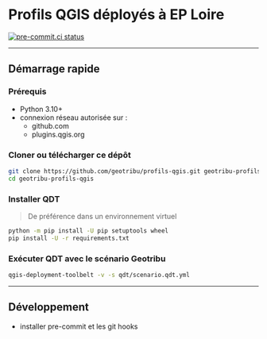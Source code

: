 # Profils QGIS déployés à EP Loire

[![pre-commit.ci status](https://results.pre-commit.ci/badge/github/eptb-loire/qgis_profiles/main.svg)](https://results.pre-commit.ci/latest/github/eptb-loire/qgis_profiles/main)

----

## Démarrage rapide

### Prérequis

- Python 3.10+
- connexion réseau autorisée sur :
  - github.com
  - plugins.qgis.org

### Cloner ou télécharger ce dépôt

```sh
git clone https://github.com/geotribu/profils-qgis.git geotribu-profils-qgis
cd geotribu-profils-qgis
```

### Installer QDT

> De préférence dans un environnement virtuel

```sh
python -m pip install -U pip setuptools wheel
pip install -U -r requirements.txt
```

### Exécuter QDT avec le scénario Geotribu

```sh
qgis-deployment-toolbelt -v -s qdt/scenario.qdt.yml
```

----

## Développement

- installer pre-commit et les git hooks
